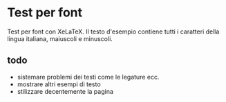 Test per font
=============

Test per font con XeLaTeX. Il testo d'esempio contiene tutti i caratteri della lingua italiana, maiuscoli e minuscoli.

todo
--

- sistemare problemi dei testi come le legature ecc.
- mostrare altri esempi di testo
- stilizzare decentemente la pagina
